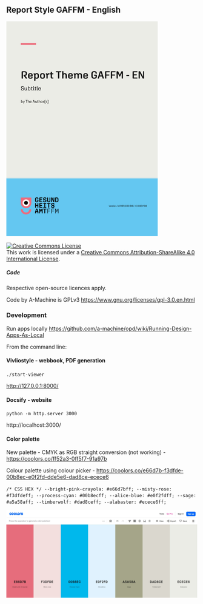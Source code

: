## Report Style GAFFM - English

<img src="/cover/cover.jpg" alt="cover" width="400"/>

<a rel="license" href="http://creativecommons.org/licenses/by-sa/4.0/"><img alt="Creative Commons License" style="border-width:0" src="https://i.creativecommons.org/l/by-sa/4.0/88x31.png" /></a><br />This work is licensed under a <a rel="license" href="http://creativecommons.org/licenses/by-sa/4.0/">Creative Commons Attribution-ShareAlike 4.0 International License</a>.

##### Code

Respective open-source licences apply.

Code by A-Machine is GPLv3 https://www.gnu.org/licenses/gpl-3.0.en.html 

### Development

Run apps locally https://github.com/a-machine/opd/wiki/Running-Design-Apps-As-Local

From the command line:

#### Vivliostyle - webbook, PDF generation

`./start-viewer`

http://127.0.0.1:8000/

#### Docsify - website

`python -m http.server 3000`

http://localhost:3000/

#### Color palette

New palette - CMYK as RGB straight conversion (not working) - https://coolors.co/ff52a3-0ff5f7-91a97b 

Colour palette using colour picker - https://coolors.co/e66d7b-f3dfde-00b8ec-e0f2fd-dde5e6-dad8ce-ecece6

`/* CSS HEX */
--bright-pink-crayola: #e66d7bff;
--misty-rose: #f3dfdeff;
--process-cyan: #00b8ecff;
--alice-blue: #e0f2fdff;
--sage: #a5a58aff;
--timberwolf: #dad8ceff;
--alabaster: #ecece6ff;`

![Palette](/palette/Create-a-Palette-Coolors.jpg "Palette")
